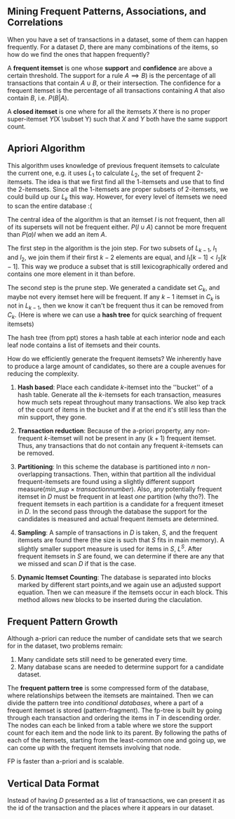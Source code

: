 ## Mining Frequent Patterns, Associations, and Correlations
When you have a set of transactions in a dataset, some of them can happen 
frequently. For a dataset $D$, there are many combinations of the items,
so how do we find the ones that happen frequently?

A **frequent itemset** is one whose **support** and **confidence** are above a 
certain threshold.
The support for a rule $A \implies B)$ is the percentage of all transactions that contain
$A \cup B$, or their intersection.
The confidence for a frequent itemset is the percentage of all transactions containing $A$ that 
also contain $B$, i.e. $P(B|A)$.

A **closed itemset** is one where for all the itemsets $X$  there is no 
proper super-itemset $Y$(X \subset Y) such that $X$ and $Y$ both have the same
support count.

## Apriori Algorithm
This algorithm uses knowledge of previous frequent itemsets to calculate the 
current one, e.g. it uses $L_{1}$ to calculate $L_{2}$, the set of frequent 2-itemsets.
The idea is that we first find all the 1-itemsets and use that to find the 2-itemsets.
Since all the 1-itemsets are proper subsets of 2-itemsets, we could build up our $L_{k}$ this way.
However, for every level of itemsets we need to scan the entire database :(

The central idea of the algorithm is that an itemset $I$ is not frequent, 
then all of its supersets will not be frequent either.
$P(I \cup A)$ cannot be more frequent than $P(a)I$ when we add an item $A$.

The first step in the algorithm is the join step.
For two subsets of $L_{k-1}$, $l_{1}$ and $l_{2}$, we join them if their first
$k-2$ elements are equal, and $l_{1}[k-1] < l_{2}[k-1]$.
This way we produce a subset that is still lexicographically ordered and contains 
one more element in it than before.

The second step is the prune step.
We generated a candidate set $C_{k}$, and maybe not every itemset here will be frequent.
If any $k-1$ itemset in $C_{k}$ is not in $L_{k-1}$, then we know it can't be frequent thus it can be removed from $C_{k}$.
(Here is where we can use a **hash tree** for quick searching of frequent itemsets)

The hash tree (from ppt) stores a hash table at each interior node and each leaf node contains a list of itemsets and their counts.

How do we efficiently generate the frequent itemsets?
We inherently have to produce a large amount of candidates, so there are a couple avenues for reducing the complexity.

1. **Hash based**: Place each candidate $k$-itemset into the ''bucket'' of a hash table.
Generate all the $k$-itemsets for each transaction, measures how much sets repeat throughout many transactions.
We also kep track of the count of items in the bucket and if at the end it's still less than the min support, they gone.

2. **Transaction reduction**: Because of the a-priori property, any non-frequent $k$-itemset will not be present 
in any $(k+1)$ frequent itemset. Thus, any transactions that do not contain any frequent $k$-itemsets can be removed.

3. **Partitioning**: In this scheme the database is partitioned into $n$ non-overlapping transactions.
Then, within that partition all the individual frequent-itemsets are found using a slightly different support measure($min\_sup \times transaction number$).
Also, any potentially frequent itemset in $D$ must be frequent in at least *one* partition (why tho?).
The frequent itemsets in each partition is a candidate for a frequent itmeset in $D$.
In the second pass through the database the support for the candidates is measured and actual frequent itemsets are determined.

4. **Sampling**: A sample of transactions in $D$ is taken, $S$, and the frequent itemsets are found there (the size is such that $S$ fits in main memory).
A slightly smaller support measure is used for items in $S$, $L^{S}$.
After frequent itemsets in $S$ are found, we can determine if there are any that we missed and scan $D$ if that is the case.

5. **Dynamic Itemset Counting**: The database is separated into blocks marked by different start points,and we again use an adjusted support equation.
Then we can measure if the itemsets occur in each block.
This method allows new blocks to be inserted during the claculation.

## Frequent Pattern Growth
Although a-priori can reduce the number of candidate sets that we search for in the dataset, two problems remain:
1. Many candidate sets still need to be generated every time.
2. Many database scans are needed to determine support for a candidate dataset.

The **frequent pattern tree** is some compressed form of the database, where relationships between the itemsets are maintained.
Then we can divide the pattern tree into *conditional databases*, where a part of a frequent itemset is stored (pattern-fragment).
The fp-tree is built by going through each transaction and ordering the items in $T$ in descending order.
The nodes can each be linked from a table where we store the support count for each item and the node link to its parent.
By following the paths of each of the itemsets, starting from the least-common one and going up, we can come up with the 
frequent itemsets involving that node.

FP is faster than a-priori and is scalable.

## Vertical Data Format
Instead of having $D$ presented as a list of transactions, we can present it as the id of the transaction and the places where it appears
in our dataset.



